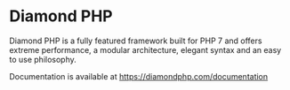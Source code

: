 # Diamond PHP
Diamond PHP is a fully featured framework built for PHP 7 and offers extreme performance, a modular architecture, elegant syntax and an easy to use philosophy.

Documentation is available at https://diamondphp.com/documentation
